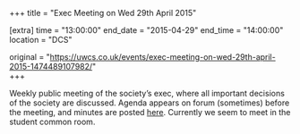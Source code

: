 +++
title = "Exec Meeting on Wed 29th April 2015"

[extra]
time = "13:00:00"
end_date = "2015-04-29"
end_time = "14:00:00"
location = "DCS"

original = "https://uwcs.co.uk/events/exec-meeting-on-wed-29th-april-2015-1474489107982/"    
+++

Weekly public meeting of the society’s exec, where all important decisions of the society are discussed. Agenda appears on forum (sometimes) before the meeting, and minutes are posted [here](https://uwcs.co.uk/minutes/). Currently we seem to meet in the student common room.

